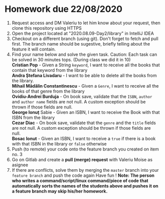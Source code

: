 # Homework due 22/08/2020
1. Request access and DM Valeriu to let him know about your request, then clone this repository using HTTPS
2. Open the project located at "2020.08.09-Day2/library" in IntelliJ IDEA
3. Checkout on a different branch (using git). Don't forget to fetch and pull first. The branch name should be sugestive, briefly telling about the feature it will contain.
4. Find your name below and solve the given task. Caution: Each task can be solved in 30 minutes tops. (During class we did it in 10) \
**Cristian Pop** - Given a String `keyword`, I want to receive all the books that contain that keyword from the library \
**Andra Ștefana Livadaru** - I want to be able to delete all the books from the library. \
**Mihail Mădălin Constantinescu** - Given a `Genre`, I want to receive all the books of that genre from the library \
**Ovidiu-Andrei Burduja** - On book save, validate that the `ISBN`, `author` and `author name` fields are not null. A custom exception should be thrown if those fields are null. \
**George Ionuț** Sabie - Given an ISBN, I want to receive the Book with that ISBN from the library \
**Cezar Diac** - On book save, validate that the `genre` and the `title` fields are not null. A custom exception should be thrown if those fields are null. \
**Bosac Ionut** - Given an ISBN, I want to receive a `true` if there is a book with that ISBN in the library or `false` otherwise
5. Push (to remote) your code onto the feature branch you created on item no. 3 
6. Go on Gitlab and create a **pull (merge) request** with Valeriu Moise as asignee
7. If there are conflicts, solve them by merging the `master` branch into your `feature branch` and push the code again 
Have fun !
**Note: The person who writes a command/script/linux command/piece of code that automatically sorts the names of the students above and pushes it on a feature branch may skip his/her homework.**